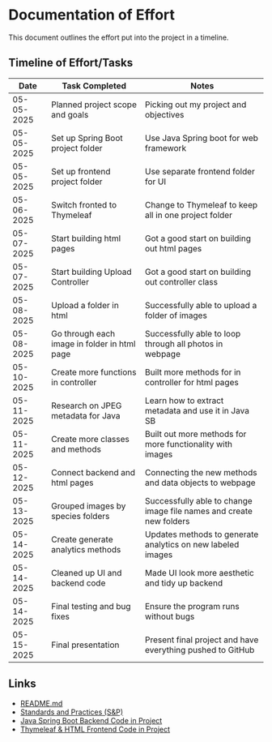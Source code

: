 # Documentation of Effort

This document outlines the effort put into the project in a timeline.

## Timeline of Effort/Tasks

| Date       | Task Completed                                           | Notes
|------------|----------------------------------------------------------|--------------------------------------------------------------------|
| 05-05-2025 | Planned project scope and goals                          | Picking out my project and objectives                              |
| 05-05-2025 | Set up Spring Boot project folder                        | Use Java Spring boot for web framework                             |
| 05-05-2025 | Set up frontend project folder                           | Use separate frontend folder for UI                                |
| 05-06-2025 | Switch fronted to Thymeleaf                              | Change to Thymeleaf to keep all in one project folder              |
| 05-07-2025 | Start building html pages                                | Got a good start on building out html pages                        |
| 05-07-2025 | Start building Upload Controller                         | Got a good start on building out controller class                  |
| 05-08-2025 | Upload a folder in html                                  | Successfully able to upload a folder of images                     |
| 05-08-2025 | Go through each image in folder in html page             | Successfully able to loop through all photos in webpage            |
| 05-10-2025 | Create more functions in controller                      | Built more methods for in controller for html pages                |
| 05-11-2025 | Research on JPEG metadata for Java                       | Learn how to extract metadata and use it in Java SB                |
| 05-11-2025 | Create more classes and methods                          | Built out more methods for more functionality with images          |
| 05-12-2025 | Connect backend and html pages                           | Connecting the new methods and data objects to webpage             |
| 05-13-2025 | Grouped images by species folders                        | Successfully able to change image file names and create new folders|
| 05-14-2025 | Create generate analytics methods                        | Updates methods to generate analytics on new labeled images        |
| 05-14-2025 | Cleaned up UI and backend code                           | Made UI look more aesthetic and tidy up backend                    |
| 05-14-2025 | Final testing and bug fixes                              | Ensure the program runs without bugs                               |
| 05-15-2025 | Final presentation                                       | Present final project and have everything pushed to GitHub         |


## Links
* [README.md](https://github.com/gabegalindo24/CYBR_408_Final_Project/blob/main/README.md)
* [Standards and Practices (S&P)](https://github.com/gabegalindo24/CYBR_408_Final_Project/blob/main/docs/S%26P.md)
* [Java Spring Boot Backend Code in Project](https://github.com/gabegalindo24/CYBR_408_Final_Project/tree/a1c50be0069e4530931b0b51176d6c34f03717c4/code/backend%20-%20Trail%20Camera%20Image%20Analyzer/Trail%20Camera%20Image%20Analyzer/TrailCameraImageAnalyzerApplication/src/main/java/com/galindog/TrailCameraImageAnalyzerApplication)
* [Thymeleaf & HTML Frontend Code in Project](https://github.com/gabegalindo24/CYBR_408_Final_Project/tree/a1c50be0069e4530931b0b51176d6c34f03717c4/code/backend%20-%20Trail%20Camera%20Image%20Analyzer/Trail%20Camera%20Image%20Analyzer/TrailCameraImageAnalyzerApplication/src/main/resources/templates) 